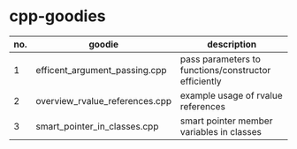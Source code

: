 # cpp-goodies

no. | goodie | description
--- | ------ | -----------
1   | efficent\_argument\_passing.cpp | pass parameters to functions/constructor efficiently
2   | overview\_rvalue\_references.cpp | example usage of rvalue references
3   | smart\_pointer\_in\_classes.cpp | smart pointer member variables in classes
